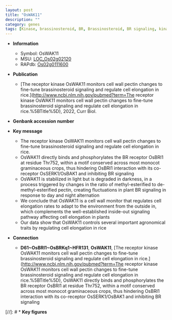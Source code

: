 ```yaml
---
layout: post
title: "OsWAK11"
description: ""
category: genes
tags: [Kinase, brassinosteroid, BR, Brassinosteroid, BR signaling, kinase, Brassinosteroid Signaling, cell wall, cell elongation,  BR , receptor kinase]
---
```


* **Information**  
    + Symbol: OsWAK11  
    + MSU: [LOC_Os02g02120](http://rice.uga.edu/cgi-bin/ORF_infopage.cgi?orf=LOC_Os02g02120)  
    + RAPdb: [Os02g0111600](https://rapdb.dna.affrc.go.jp/locus/?name=Os02g0111600)  

* **Publication**  
    + [The receptor kinase OsWAK11 monitors cell wall pectin changes to fine-tune brassinosteroid signaling and regulate cell elongation in rice.](http://www.ncbi.nlm.nih.gov/pubmed?term=The receptor kinase OsWAK11 monitors cell wall pectin changes to fine-tune brassinosteroid signaling and regulate cell elongation in rice.%5BTitle%5D), 2022, Curr Biol.

* **Genbank accession number**  

* **Key message**  
    + The receptor kinase OsWAK11 monitors cell wall pectin changes to fine-tune brassinosteroid signaling and regulate cell elongation in rice.
    + OsWAK11 directly binds and phosphorylates the BR receptor OsBRI1 at residue Thr752, within a motif conserved across most monocot graminaceous crops, thus hindering OsBRI1 interaction with its co-receptor OsSERK1/OsBAK1 and inhibiting BR signaling
    + OsWAK11 is stabilized in light but is degraded in darkness, in a process triggered by changes in the ratio of methyl-esterified to de-methyl-esterified pectin, creating fluctuations in plant BR signaling in response to day and night alternation
    + We conclude that OsWAK11 is a cell wall monitor that regulates cell elongation rates to adapt to the environment from the outside in, which complements the well-established inside-out signaling pathway affecting cell elongation in plants
    + Our data show that OsWAK11 controls several important agronomical traits by regulating cell elongation in rice

* **Connection**  
    + __D61~OsBRI1~OsBRKq1~HFR131__, __OsWAK11__, [The receptor kinase OsWAK11 monitors cell wall pectin changes to fine-tune brassinosteroid signaling and regulate cell elongation in rice.](http://www.ncbi.nlm.nih.gov/pubmed?term=The receptor kinase OsWAK11 monitors cell wall pectin changes to fine-tune brassinosteroid signaling and regulate cell elongation in rice.%5BTitle%5D),  OsWAK11 directly binds and phosphorylates the BR receptor OsBRI1 at residue Thr752, within a motif conserved across most monocot graminaceous crops, thus hindering OsBRI1 interaction with its co-receptor OsSERK1/OsBAK1 and inhibiting BR signaling

[//]: # * **Key figures**  


